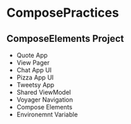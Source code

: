# ComposePractices

## ComposeElements Project
- Quote App
- View Pager
- Chat App UI
- Pizza App UI
- Tweetsy App
- Shared ViewModel
- Voyager Navigation
- Compose Elements
- Environemnt Variable